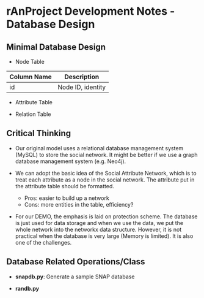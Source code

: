 # rAnProject Development Notes - Database Design

## Minimal Database Design

- Node Table

|Column Name | Description|
|------------|------------|
|id|Node ID, identity|

- Attribute Table

- Relation Table

## Critical Thinking

- Our original model uses a relational database management system (MySQL) to store the social network. It might be better if we use a graph database management system (e.g. Neo4j).

- We can adopt the basic idea of the Social Attribute Network, which is to treat each attribute as a node in the social network. The attribute put in the attribute table should be formatted.
	- Pros: easier to build up a network
	- Cons: more entities in the table, efficiency?

- For our DEMO, the emphasis is laid on protection scheme. The database is just used for data storage and when we use the data, we put the whole network into the networkx data structure. However, it is not practical when the database is very large (Memory is limited). It is also one of the challenges. 

## Database Related Operations/Class

- **snapdb.py**: Generate a sample SNAP database 


- **randb.py** 

